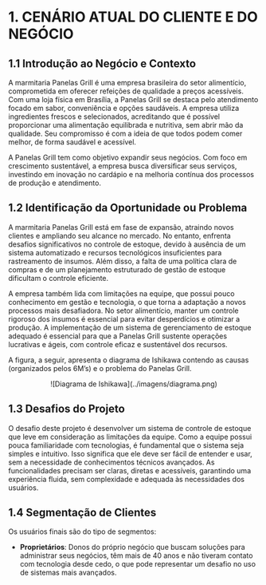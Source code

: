 # **1. CENÁRIO ATUAL DO CLIENTE E DO NEGÓCIO**

## **1.1 Introdução ao Negócio e Contexto**
A marmitaria Panelas Grill é uma empresa brasileira do setor alimentício, comprometida em oferecer refeições de qualidade a preços acessíveis. Com uma loja física em Brasília, a Panelas Grill se destaca pelo atendimento focado em sabor, conveniência e opções saudáveis. A empresa utiliza ingredientes frescos e selecionados, acreditando que é possível proporcionar uma alimentação equilibrada e nutritiva, sem abrir mão da qualidade. Seu compromisso é com a ideia de que todos podem comer melhor, de forma saudável e acessível.

A Panelas Grill tem como objetivo expandir seus negócios. Com foco em crescimento sustentável, a empresa busca diversificar seus serviços, investindo em inovação no cardápio e na melhoria contínua dos processos de produção e atendimento.

## **1.2 Identificação da Oportunidade ou Problema**
A marmitaria Panelas Grill está em fase de expansão, atraindo novos clientes e ampliando seu alcance no mercado. No entanto, enfrenta desafios significativos no controle de estoque, devido à ausência de um sistema automatizado e recursos tecnológicos insuficientes para rastreamento de insumos. Além disso, a falta de uma política clara de compras e de um planejamento estruturado de gestão de estoque dificultam o controle eficiente.

A empresa também lida com limitações na equipe, que possui pouco conhecimento em gestão e tecnologia, o que torna a adaptação a novos processos mais desafiadora. No setor alimentício, manter um controle rigoroso dos insumos é essencial para evitar desperdícios e otimizar a produção. A implementação de um sistema de gerenciamento de estoque adequado é essencial para que a Panelas Grill sustente operações lucrativas e ágeis, com controle eficaz e sustentável dos recursos.

A figura, a seguir, apresenta o diagrama de Ishikawa contendo as causas (organizados pelos 6M’s) e o problema do Panelas Grill.

<center>
  ![Diagrama de Ishikawa](../imagens/diagrama.png)
</center>



## **1.3 Desafios do Projeto**
O desafio deste projeto é desenvolver um sistema de controle de estoque que leve em consideração as limitações da equipe. Como a equipe possui pouca familiaridade com tecnologias, é fundamental que o sistema seja simples e intuitivo. Isso significa que ele deve ser fácil de entender e usar, sem a necessidade de conhecimentos técnicos avançados. As funcionalidades precisam ser claras, diretas e acessíveis, garantindo uma experiência fluida, sem complexidade e adequada às necessidades dos usuários.

## **1.4 Segmentação de Clientes**
Os usuários finais são do tipo de segmentos:

- **Proprietários**: Donos do próprio negócio que buscam soluções para administrar seus negócios, têm mais de 40 anos e não tiveram contato com tecnologia desde cedo, o que pode representar um desafio no uso de sistemas mais avançados.
